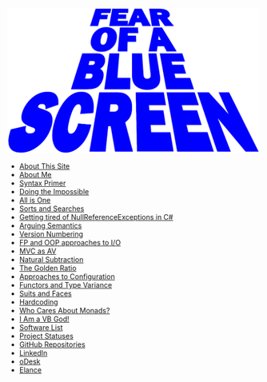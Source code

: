 <img src="/logos/fearOfABlueScreen.svg"
     class="title-logo"
     alt="Fear of a Blue Screen">

  * [About This Site](/index.html?articleId=thisSite.md)
  * [About Me](/index.html?articleId=me.md)
  * [Syntax Primer](/index.html?articleId=primer.md)
  * [Doing the Impossible](/index.html?articleId=impossible.md)
  * [All is One](/index.html?articleId=one.md)
  * [Sorts and Searches](/index.html?articleId=sortsAndSearches.md)
  * [Getting tired of NullReferenceExceptions in C#](/index.html?articleId=sure.md)
  * [Arguing Semantics](/index.html?articleId=semantics.md)
  * [Version Numbering](/index.html?articleId=versioning.md)
  * [FP and OOP approaches to I/O](/index.html?articleId=io.md)
  * [MVC as AV](/index.html?articleId=mvc.md)
  * [Natural Subtraction](/index.html?articleId=naturals.md)
  * [The Golden Ratio](/index.html?articleId=golden.md)
  * [Approaches to Configuration](/index.html?articleId=config.md)
  * [Functors and Type Variance](/index.html?articleId=functorsTypeVariance.md)
  * [Suits and Faces](/index.html?articleId=suitsAndFaces.md)
  * [Hardcoding](/index.html?articleId=hardcoding.md)
  * [Who Cares About Monads?](/index.html?articleId=patterns.md)
  * [I Am a VB God!](/index.html?articleId=vbgod.md)
  * [Software List](/index.html?articleId=software.md)
  * [Project Statuses](/index.html?articleId=status.md)
  * [GitHub Repositories](http://github.com/rkoeninger?tab=repositories)
  * [LinkedIn](http://www.linkedin.com/in/robertkoeninger)
  * [oDesk](http://www.odesk.com/users/~015abc115b8c8a1001)
  * [Elance](http://www.elance.com/s/robertkoeninger)
